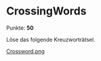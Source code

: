 # CrossingWords

Punkte: **50**

Löse das folgende Kreuzworträtsel.

[Crossword.png](./Crossword.png)
